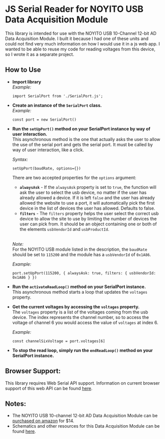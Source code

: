 # JS Serial Reader for NOYITO USB Data Acquisition Module

This library is intended for use with the NOYITO USB 10-Channel 12-bit AD Data Acquisition Module. I built it because I had one of these units and could not find very much information on how I would use it in a js web app. I wanted to be able to reuse my code for reading voltages from this device, so I wrote it as a separate project.

## How to Use

- **Import library**  
  *Example:* 

      import SerialPort from './SerialPort.js';  

- **Create an instance of the `SerialPort` class.**  
  *Example:* 
  
      const port = new SerialPort() 

- **Run the `setUpPort()` method on your SerialPort instance by way of user interaction.**  
  This asynchronous method is the one that actually asks the user to allow the use of the serial port and gets the serial port. It must be called by way of user interaction, like a click.  

  *Syntax:* 
  
      setUpPort(baudRate, options={})

  There are two accepted properties for the `options` argument:
  - **`alwaysAsk`** -  If the `alwaysAsk` property is set to `true`, the function will ask the user to select the usb device, no matter if the user has already allowed a device. If it is left `false` and the user has already allowed the website to use a port, it will automatically pick the first device in the list of devices the user has allowed. Defaults to false.
  - **`filters`** - The `filters` property helps the user select the correct usb device to allow the site to use by limiting the number of devices the user can pick from. It should be an object containing one or both of the elements `usbVendorId` and `usbProductId`.  
    
  <br>*Note:*  
  For the NOYITO USB module listed in the description, the `baudRate` should be set to `115200` and the module has a `usbVendorId` of `0x1A86`.
  
  *Example:* 
  
      port.setUpPort(115200, { alwaysAsk: true, filters: { usbVendorId: 0x1A86 } })

- **Run the `activateReadLoop()` method on your SerialPort instance.**  
  This asynchronous method starts a loop that updates the `voltages` property.

- **Get the current voltages by accessing the `voltages` property.**  
  The `voltages` property is a list of the voltages coming from the usb device. The index represents the channel number, so to access the voltage of channel 6 you would access the value of `voltages` at index 6.  
  
  *Example:* 

      const channelSixVoltage = port.voltages[6]

- **To stop the read loop, simply run the `endReadLoop()` method on your SerialPort instance.**

## Browser Support:
This library requires Web Serial API support. Information on current browser support of this web API can be found [here](https://developer.mozilla.org/en-US/docs/Web/API/Web_Serial_API#browser_compatibility). 

## Notes:

- The NOYITO USB 10-channel 12-bit AD Data Acquisition Module can be [purchased on amazon](https://www.amazon.com/NOYITO-10-Channel-12-Bit-Acquisition-Communication/dp/B075GHTCTS) for $14.  
- Schematics and other resources for this Data Acquisition Module can be found [here](https://onedrive.live.com/?authkey=%21AKlzuGTRE1KRf1o&id=4A0865B22350D05C%21247&cid=4A0865B22350D05C&parId=root&parQt=sharedby&o=OneUp).
